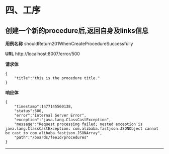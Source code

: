 
# 四、工序 #

## 创建一个新的procedure后,返回自身及links信息 ##

**用例名称**
shouldReturn201WhenCreateProcedureSuccessfully

**URL**
http://localhost:8007/error/500

**请求体**
```
{
	"title":"this is the procedure title."
}
```


**响应体**
```
{
	"timestamp":1477145560138,
	"status":500,
	"error":"Internal Server Error",
	"exception":"java.lang.ClassCastException",
	"message":"Request processing failed; nested exception is java.lang.ClassCastException: com.alibaba.fastjson.JSONObject cannot be cast to com.alibaba.fastjson.JSONArray",
	"path":"/boards/feeId/procedures"
}
```


-------